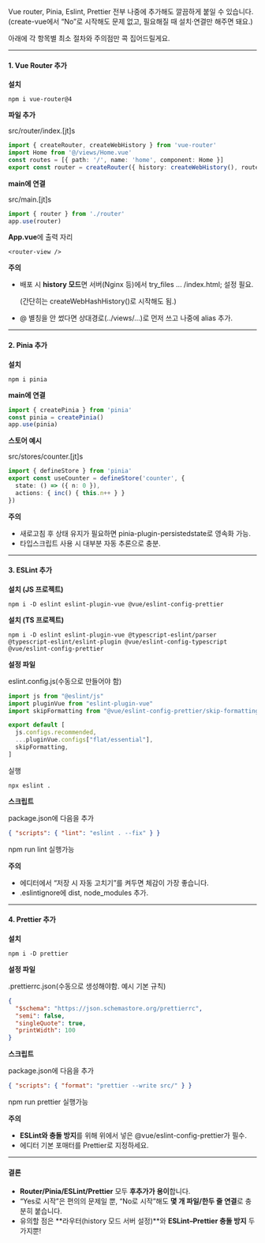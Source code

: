 Vue router, Pinia, Eslint, Prettier 전부 나중에 추가해도 깔끔하게 붙일 수 있습니다.
 (create-vue에서 “No”로 시작해도 문제 없고, 필요해질 때 설치·연결만 해주면 돼요.)

아래에 각 항목별 최소 절차와 주의점만 콕 집어드릴게요.

---

#### 1. Vue Router 추가

**설치**

```shell
npm i vue-router@4
```

**파일 추가** 

src/router/index.\[jt\]s

```typescript
import { createRouter, createWebHistory } from 'vue-router'
import Home from '@/views/Home.vue'
const routes = [{ path: '/', name: 'home', component: Home }]
export const router = createRouter({ history: createWebHistory(), routes })
```

**main에 연결** 

src/main.\[jt\]s

```typescript
import { router } from './router'
app.use(router)
```

**App.vue**에 출력 자리

```vue
<router-view />
```

**주의**

- 배포 시 **history 모드**면 서버(Nginx 등)에서 try_files ... /index.html; 설정 필요.
  
  (간단히는 createWebHashHistory()로 시작해도 됨.)
    
- @ 별칭을 안 썼다면 상대경로(../views/...)로 먼저 쓰고 나중에 alias 추가.
    

---

#### 2. Pinia 추가

**설치**

```shell
npm i pinia
```

**main에 연결**

```typescript
import { createPinia } from 'pinia'
const pinia = createPinia()
app.use(pinia)
```

**스토어 예시** 

src/stores/counter.\[jt\]s

```typescript
import { defineStore } from 'pinia'
export const useCounter = defineStore('counter', {
  state: () => ({ n: 0 }),
  actions: { inc() { this.n++ } }
})
```

**주의**

- 새로고침 후 상태 유지가 필요하면 pinia-plugin-persistedstate로 영속화 가능.
- 타입스크립트 사용 시 대부분 자동 추론으로 충분.
    

---

#### 3. ESLint 추가

**설치 (JS 프로젝트)**

```shell
npm i -D eslint eslint-plugin-vue @vue/eslint-config-prettier
```

**설치 (TS 프로젝트)**

```shell
npm i -D eslint eslint-plugin-vue @typescript-eslint/parser @typescript-eslint/eslint-plugin @vue/eslint-config-typescript @vue/eslint-config-prettier
```

**설정 파일** 

eslint.config.js(수동으로 만들어야 함)

```javascript
import js from "@eslint/js"
import pluginVue from "eslint-plugin-vue"
import skipFormatting from "@vue/eslint-config-prettier/skip-formatting"

export default [
  js.configs.recommended,
  ...pluginVue.configs["flat/essential"],
  skipFormatting,
]
```

실행

```shell
npx eslint .
```

**스크립트** 

package.json에 다음을 추가

```json
{ "scripts": { "lint": "eslint . --fix" } }
```

npm run lint 실행가능

**주의**

- 에디터에서 “저장 시 자동 고치기”를 켜두면 체감이 가장 좋습니다.
- .eslintignore에 dist, node_modules 추가.
    

---

#### 4. Prettier 추가

**설치**

```shell
npm i -D prettier
```

**설정 파일** 

.prettierrc.json(수동으로 생성해야함. 예시 기본 규칙)

```json
{
  "$schema": "https://json.schemastore.org/prettierrc",
  "semi": false,
  "singleQuote": true,
  "printWidth": 100
}

```

**스크립트**

package.json에 다음을 추가

```json
{ "scripts": { "format": "prettier --write src/" } }
```

npm run prettier 실행가능

**주의**

- **ESLint와 충돌 방지**를 위해 위에서 넣은 @vue/eslint-config-prettier가 필수.
- 에디터 기본 포매터를 Prettier로 지정하세요.

---

#### 결론

- **Router/Pinia/ESLint/Prettier** 모두 **후추가가 용이**합니다. 
- “Yes로 시작”은 편의의 문제일 뿐, “No로 시작”해도 **몇 개 파일/한두 줄 연결**로 충분히 붙습니다.
- 유의할 점은 **라우터(history 모드 서버 설정)**와 **ESLint–Prettier 충돌 방지** 두 가지뿐!